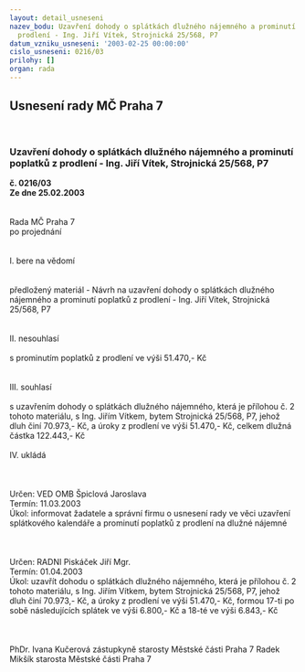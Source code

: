 ```yaml
---
layout: detail_usneseni
nazev_bodu: Uzavření dohody o splátkách dlužného nájemného a prominutí poplatků z
  prodlení - Ing. Jiří Vítek, Strojnická 25/568, P7
datum_vzniku_usneseni: '2003-02-25 00:00:00'
cislo_usneseni: 0216/03
prilohy: []
organ: rada
---
```

<div id="ucUsn_pList" class="usn">
	<span><h2>Usnesení rady MČ Praha 7 </h2>
<br></span><div class="standBody">
<span><h3>Uzavření dohody o splátkách dlužného nájemného a prominutí poplatků z prodlení - Ing. Jiří Vítek, Strojnická 25/568, P7</h3></span><div class="center">
		<strong>č. 0216/03</strong><br>
	</div>
<div class="center">
		<strong>Ze dne 25.02.2003</strong><br><br>
	</div>
<br>Rada MČ Praha 7<br>po projednání<br><br><br>I.	bere na vědomí<br><br> <br>předložený materiál - Návrh na uzavření dohody o splátkách dlužného nájemného a prominutí poplatků z prodlení - Ing. Jiří Vítek, Strojnická 25/568, P7<br><br><br>II.	nesouhlasí<br><br>s prominutím poplatků z prodlení ve výši 51.470,- Kč<br><br><br>III.	souhlasí <br><br>s uzavřením dohody o splátkách dlužného nájemného, která je přílohou č. 2 tohoto materiálu, s Ing. Jiřím Vítkem, bytem Strojnická 25/568, P7, jehož dluh činí 70.973,- Kč, a úroky z prodlení ve výši 51.470,- Kč, celkem dlužná částka 122.443,- Kč<br><br>IV.	ukládá <br><br><br> <br>Určen:	VED OMB Špiclová Jaroslava<br>Termín: 11.03.2003<br>Úkol:	informovat žadatele a správní firmu o usnesení rady ve věci uzavření splátkového kalendáře a prominutí poplatků z prodlení na dlužné nájemné<br> <br><br> <br>Určen:	RADNI Piskáček Jiří Mgr.<br>Termín: 01.04.2003<br>Úkol:	uzavřít dohodu o splátkách dlužného nájemného, která je přílohou č. 2 tohoto materiálu, s Ing. Jiřím Vítkem, bytem Strojnická 25/568, P7, jehož dluh činí 70.973,- Kč, a úroky z prodlení ve výši 51.470,- Kč, formou 17-ti po sobě následujících splátek ve výši 6.800,- Kč a 18-té ve výši 6.843,- Kč<br> <br> <br>	<br>PhDr. Ivana Kučerová zástupkyně starosty Městské části Praha 7	 Radek Mikšík starosta Městské části Praha 7<br>	<br><br>
</div>
</div>